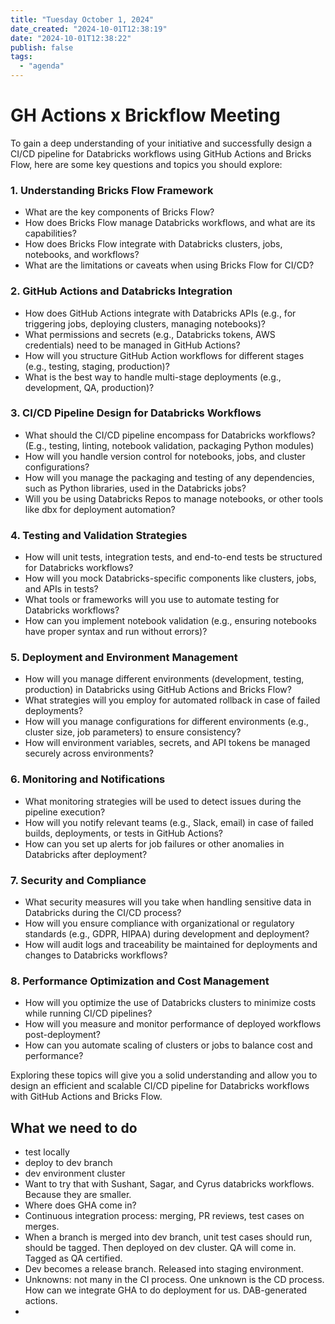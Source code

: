 ```yaml
---
title: "Tuesday October 1, 2024"
date_created: "2024-10-01T12:38:19"
date: "2024-10-01T12:38:22"
publish: false
tags:
  - "agenda"
---
```


# GH Actions x Brickflow Meeting
To gain a deep understanding of your initiative and successfully design a CI/CD pipeline for Databricks workflows using GitHub Actions and Bricks Flow, here are some key questions and topics you should explore:

### 1. **Understanding Bricks Flow Framework**  
   - What are the key components of Bricks Flow?  
   - How does Bricks Flow manage Databricks workflows, and what are its capabilities?  
   - How does Bricks Flow integrate with Databricks clusters, jobs, notebooks, and workflows?  
   - What are the limitations or caveats when using Bricks Flow for CI/CD?

### 2. **GitHub Actions and Databricks Integration**  
   - How does GitHub Actions integrate with Databricks APIs (e.g., for triggering jobs, deploying clusters, managing notebooks)?  
   - What permissions and secrets (e.g., Databricks tokens, AWS credentials) need to be managed in GitHub Actions?  
   - How will you structure GitHub Action workflows for different stages (e.g., testing, staging, production)?  
   - What is the best way to handle multi-stage deployments (e.g., development, QA, production)?

### 3. **CI/CD Pipeline Design for Databricks Workflows**  
   - What should the CI/CD pipeline encompass for Databricks workflows? (E.g., testing, linting, notebook validation, packaging Python modules)  
   - How will you handle version control for notebooks, jobs, and cluster configurations?  
   - How will you manage the packaging and testing of any dependencies, such as Python libraries, used in the Databricks jobs?  
   - Will you be using Databricks Repos to manage notebooks, or other tools like dbx for deployment automation?

### 4. **Testing and Validation Strategies**  
   - How will unit tests, integration tests, and end-to-end tests be structured for Databricks workflows?  
   - How will you mock Databricks-specific components like clusters, jobs, and APIs in tests?  
   - What tools or frameworks will you use to automate testing for Databricks workflows?  
   - How can you implement notebook validation (e.g., ensuring notebooks have proper syntax and run without errors)?

### 5. **Deployment and Environment Management**  
   - How will you manage different environments (development, testing, production) in Databricks using GitHub Actions and Bricks Flow?  
   - What strategies will you employ for automated rollback in case of failed deployments?  
   - How will you manage configurations for different environments (e.g., cluster size, job parameters) to ensure consistency?  
   - How will environment variables, secrets, and API tokens be managed securely across environments?

### 6. **Monitoring and Notifications**  
   - What monitoring strategies will be used to detect issues during the pipeline execution?  
   - How will you notify relevant teams (e.g., Slack, email) in case of failed builds, deployments, or tests in GitHub Actions?  
   - How can you set up alerts for job failures or other anomalies in Databricks after deployment?

### 7. **Security and Compliance**  
   - What security measures will you take when handling sensitive data in Databricks during the CI/CD process?  
   - How will you ensure compliance with organizational or regulatory standards (e.g., GDPR, HIPAA) during development and deployment?  
   - How will audit logs and traceability be maintained for deployments and changes to Databricks workflows?

### 8. **Performance Optimization and Cost Management**  
   - How will you optimize the use of Databricks clusters to minimize costs while running CI/CD pipelines?  
   - How will you measure and monitor performance of deployed workflows post-deployment?  
   - How can you automate scaling of clusters or jobs to balance cost and performance?

Exploring these topics will give you a solid understanding and allow you to design an efficient and scalable CI/CD pipeline for Databricks workflows with GitHub Actions and Bricks Flow.

## What we need to do
- test locally
- deploy to dev branch
- dev environment cluster
- Want to try that with Sushant, Sagar, and Cyrus databricks workflows. Because they are smaller. 
- Where does GHA come in? 
- Continuous integration process: merging, PR reviews, test cases on merges. 
- When a branch is merged into dev branch, unit test cases should run, should be tagged. Then deployed on dev cluster. QA will come in. Tagged as QA certified. 
- Dev becomes a release branch. Released into staging environment. 
- Unknowns: not many in the CI process. One unknown is the CD process. How can we integrate GHA to do deployment for us. DAB-generated actions. 
-
